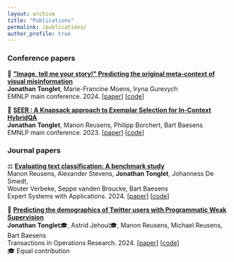 ```yaml
---
layout: archive
title: "Publications"
permalink: /publications/
author_profile: true
---
```


### Conference papers

📸 **["Image, tell me your story!" Predicting the original meta-context of visual misinformation](https://aclanthology.org/2024.emnlp-main.448)** <br>
**Jonathan Tonglet**, Marie-Francine Moens, Iryna Gurevych <br>
EMNLP main conference. 2024. \[[paper](https://aclanthology.org/2024.emnlp-main.448/)\] \[[code](https://github.com/UKPLab/5pils)\]

🔮 **[SEER : A Knapsack approach to Exemplar Selection for In-Context HybridQA](https://aclanthology.org/2023.emnlp-main.837/)** <br>
**Jonathan Tonglet**, Manon Reusens, Philipp Borchert, Bart Baesens <br>
EMNLP main conference. 2023. \[[paper](https://aclanthology.org/2023.emnlp-main.837/)\] \[[code](https://github.com/jtonglet/SEER)\]

### Journal papers

⚖️ **[Evaluating text classification: A benchmark study](https://www.sciencedirect.com/science/article/abs/pii/S0957417424011680)** <br>
Manon Reusens, Alexander Stevens, **Jonathan Tonglet**, Johanness De Smedt, <br> Wouter Verbeke, Seppe vanden Broucke, Bart Baesens <br>
Expert Systems with Applications. 2024. \[[paper](https://www.sciencedirect.com/science/article/abs/pii/S0957417424011680)\] \[[code](https://github.com/manon-reusens/text-classification-benchmark)\]

🐥 **[Predicting the demographics of Twitter users with Programmatic Weak Supervision](https://link.springer.com/article/10.1007/s11750-024-00666-y)** <br>
**Jonathan Tonglet**🎓, Astrid Jehoul🎓, Manon Reusens, Michael Reusens, Bart Baesens <br>
Transactions in Operations Research. 2024. \[[paper](https://link.springer.com/article/10.1007/s11750-024-00666-y)\] \[[code](https://github.com/jtonglet/Demographics-PWS)\] <br>
🎓 Equal contribution


